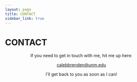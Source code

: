 ```yaml
---
layout: page
title: CONTACT
sidebar_link: true
---
```


<h1 class="page-title">CONTACT</h1>

<p align="center">If you need to get in touch with me, hit me up here:</p> 

<a href="mailto:calebbrenden@unm.edu"><p align="center">calebbrenden@unm.edu</p></a>

<p align="center">I'll get back to you as soon as I can!</p>
